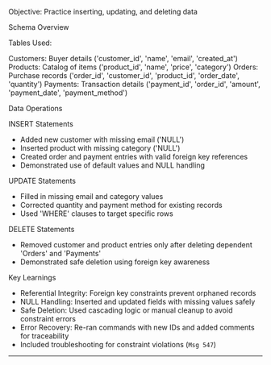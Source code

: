  Objective:    Practice inserting, updating, and deleting data

 Schema Overview

Tables Used:

Customers: Buyer details ('customer_id', 'name', 'email', 'created_at')
Products: Catalog of items ('product_id', 'name', 'price', 'category')
Orders: Purchase records ('order_id', 'customer_id', 'product_id', 'order_date', 'quantity')
Payments: Transaction details ('payment_id', 'order_id', 'amount', 'payment_date', 'payment_method')

 Data Operations

INSERT Statements
- Added new customer with missing email ('NULL')
- Inserted product with missing category ('NULL')
- Created order and payment entries with valid foreign key references
- Demonstrated use of default values and NULL handling

UPDATE Statements
- Filled in missing email and category values
- Corrected quantity and payment method for existing records
- Used 'WHERE' clauses to target specific rows

DELETE Statements
- Removed customer and product entries only after deleting dependent 'Orders' and 'Payments'
- Demonstrated safe deletion using foreign key awareness

 Key Learnings

- Referential Integrity: Foreign key constraints prevent orphaned records
- NULL Handling: Inserted and updated fields with missing values safely
- Safe Deletion: Used cascading logic or manual cleanup to avoid constraint errors
- Error Recovery: Re-ran commands with new IDs and added comments for traceability
- Included troubleshooting for constraint violations (`Msg 547`)

---
